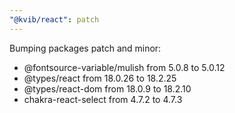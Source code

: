 ```yaml
---
"@kvib/react": patch
---
```


Bumping packages patch and minor:

- @fontsource-variable/mulish from 5.0.8 to 5.0.12
- @types/react from 18.0.26 to 18.2.25
- @types/react-dom from 18.0.9 to 18.2.10
- chakra-react-select from 4.7.2 to 4.7.3
